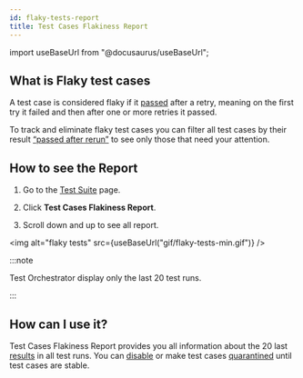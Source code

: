 ```yaml
---
id: flaky-tests-report
title: Test Cases Flakiness Report
---
```


import useBaseUrl from "@docusaurus/useBaseUrl";

## What is Flaky test cases

A test case is considered flaky if it [passed](/test-status) after a retry, meaning on the first try it failed and then after one or more retries it passed.

To track and eliminate flaky test cases you can filter all test cases by their result [“passed after rerun”](/test-status) to see only those that need your attention.

## How to see the Report

1. Go to the [Test Suite](/test-plans#test-plan-details) page.

2. Click **Test Cases Flakiness Report**.

3. Scroll down and up to see all report.

<img alt="flaky tests" src={useBaseUrl("gif/flaky-tests-min.gif")} />

:::note

Test Orchestrator display only the last 20 test runs.

:::

## How can I use it?

Test Cases Flakiness Report provides you all information about the 20 last [results](/test-result) in all test runs. You can [disable](/test-status#disabled) or make test cases [quarantined](/test-status#quarantined) until test cases are stable.
